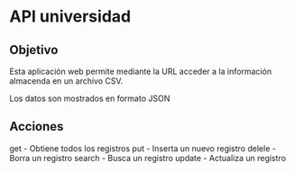 # API universidad

## Objetivo

Esta aplicación web permite mediante la URL acceder a la información almacenda en un archivo CSV.

Los datos son mostrados en formato JSON

## Acciones

get - Obtiene todos los registros
put - Inserta un nuevo registro
delele - Borra un registro
search - Busca un registro
update - Actualiza un registro